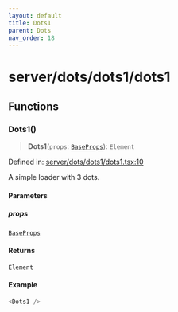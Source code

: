```yaml
---
layout: default
title: Dots1
parent: Dots
nav_order: 18
---
```

# server/dots/dots1/dots1

## Functions

### Dots1()

> **Dots1**(`props`: [`BaseProps`](../../common/base/base/index.md#baseprops)): `Element`

Defined in: [server/dots/dots1/dots1.tsx:10](https://github.com/react18-tools/turborepo-template/blob/3d3c113a28c3ab49589ecce9bf3d54046116994f/lib/src/server/dots/dots1/dots1.tsx#L10)

A simple loader with 3 dots.

#### Parameters

##### props

[`BaseProps`](../../common/base/base/index.md#baseprops)

#### Returns

`Element`

#### Example

```ts
<Dots1 />
```
